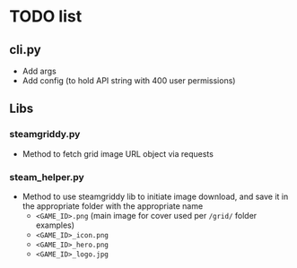 # TODO list

## cli.py
* Add args
* Add config (to hold API string with 400 user permissions)

## Libs

### steamgriddy.py

* Method to fetch grid image URL object via requests

### steam_helper.py
* Method to use steamgriddy lib to initiate image download, and save it in the appropriate folder with the appropriate name
  * `<GAME_ID>.png` (main image for cover used per `/grid/` folder examples)
  * `<GAME_ID>_icon.png`
  * `<GAME_ID>_hero.png`
  * `<GAME_ID>_logo.jpg`
